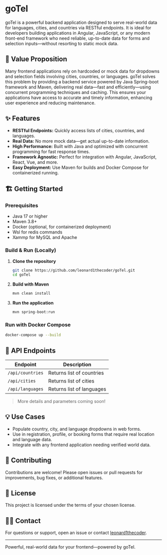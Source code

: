 # goTel

goTel is a powerful backend application designed to serve real-world data for languages, cities, and countries via RESTful endpoints. It is ideal for developers building applications in Angular, JavaScript, or any modern front-end framework who need reliable, up-to-date data for forms and selection inputs—without resorting to static mock data.

## 🚀 Value Proposition

Many frontend applications rely on hardcoded or mock data for dropdowns and selection fields involving cities, countries, or languages. goTel solves this problem by providing a backend service powered by Java Spring-boot framework and Maven, delivering real data—fast and efficiently—using concurrent programming techniques and caching. This ensures your applications have access to accurate and timely information, enhancing user experience and reducing maintenance.

## ✨ Features

- **RESTful Endpoints:** Quickly access lists of cities, countries, and languages.
- **Real Data:** No more mock data—get actual up-to-date information.
- **High Performance:** Built with Java and optimized with concurrent programming for fast response times.
- **Framework Agnostic:** Perfect for integration with Angular, JavaScript, React, Vue, and more.
- **Easy Deployment:** Use Maven for builds and Docker Compose for containerized running.

## 🏗️ Getting Started

### Prerequisites

- Java 17 or higher
- Maven 3.8+
- Docker (optional, for containerized deployment)
- Wsl for redis commands
- Xammp for MySQL and Apache

### Build & Run (Locally)

1. **Clone the repository**
   ```bash
   git clone https://github.com/leonard1thecoder/goTel.git
   cd goTel
   ```

2. **Build with Maven**
   ```bash
   mvn clean install
   ```

3. **Run the application**
   ```bash
   mvn spring-boot:run
   ```

### Run with Docker Compose

```bash
docker-compose up --build
```

## 🔗 API Endpoints

| Endpoint              | Description                          |
|-----------------------|--------------------------------------|
| `/api/countries`      | Returns list of countries            |
| `/api/cities`         | Returns list of cities               |
| `/api/languages`      | Returns list of languages            |
> More details and parameters coming soon!

## 💡 Use Cases

- Populate country, city, and language dropdowns in web forms.
- Use in registration, profile, or booking forms that require real location and language data.
- Integrate with any frontend application needing verified world data.

## 🤝 Contributing

Contributions are welcome! Please open issues or pull requests for improvements, bug fixes, or additional features.

## 📄 License

This project is licensed under the terms of your chosen license.

## 🙋‍♂️ Contact

For questions or support, open an issue or contact [leonard1thecoder](https://github.com/leonard1thecoder).

---
Powerful, real-world data for your frontend—powered by goTel.
